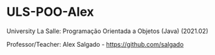 # ULS-POO-Alex
University La Salle: Programação Orientada a Objetos (Java) (2021.02) 

Professor/Teacher: Alex Salgado - https://github.com/salgado
